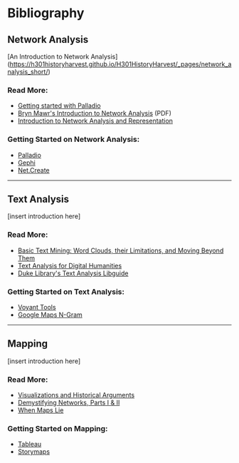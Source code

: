 # Bibliography

## Network Analysis

[An Introduction to Network Analysis] (https://h301historyharvest.github.io/H301HistoryHarvest/_pages/network_analysis_short/)

### Read More:

* [Getting started with Palladio]( http://miriamposner.com/blog/getting-started-with-palladio/ )
* [Bryn Mawr's Introduction to Network Analysis]( https://cs.brynmawr.edu/Courses/cs380/spring2013/section02/slides/01Introduction.pdf ) (PDF)
* [Introduction to Network Analysis and Representation]( https://emeeks.github.io/networks/ )

### Getting Started on Network Analysis:

* [Palladio]( http://miriamposner.com/blog/getting-started-with-palladio/ )
* [Gephi]( https://gephi.org/ )
* [Net.Create]( https://www.netcreate.org/ )

------

## Text Analysis

[insert introduction here]

### Read More:

* [Basic Text Mining: Word Clouds, their Limitations, and Moving Beyond Them](http://www.themacroscope.org/?page_id=362)
* [Text Analysis for Digital Humanities](http://toolingup.stanford.edu/?page_id=981)
*  [Duke Library's Text Analysis Libguide]( https://guides.library.duke.edu/text_analysis )

### Getting Started on Text Analysis:

* [Voyant Tools](https://voyant-tools.org/)
* [Google Maps N-Gram]( https://books.google.com/ngrams )

------

## Mapping

[insert introduction here]

### Read More:

* [Visualizations and Historical Arguments]( https://quod.lib.umich.edu/d/dh/12230987.0001.001/1:8/--writing-history-in-the-digital-age?g=dculture;rgn=div1;view=fulltext;xc=1#8.1 )
* [Demystifying Networks, Parts I & II]( http://journalofdigitalhumanities.org/1-1/demystifying-networks-by-scott-weingart/ )
* [When Maps Lie]( https://www.citylab.com/design/2015/06/when-maps-lie/396761/?utm_source=SFFB )

### Getting Started on Mapping:

* [Tableau]( https://www.tableau.com/learn )
* [Storymaps]( https://storymaps.arcgis.com/ )
